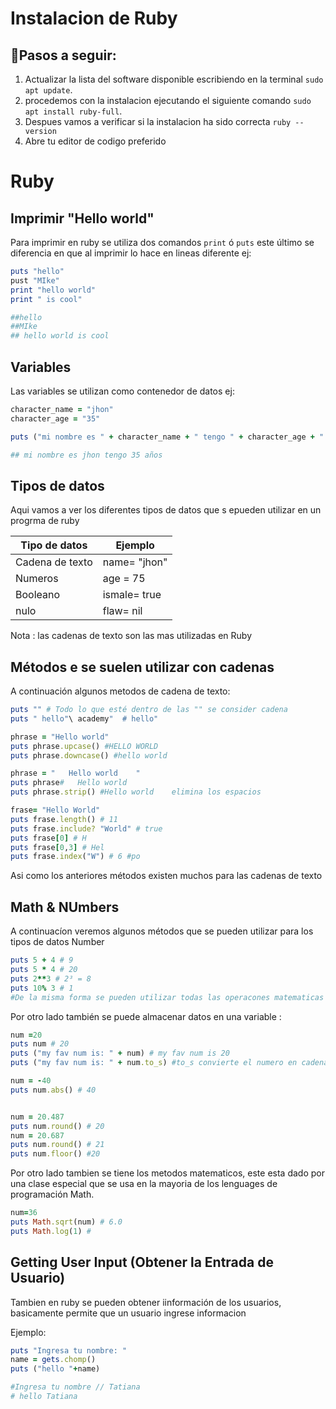 # Instalacion de Ruby 
## :hammer:Pasos a seguir:
 1. Actualizar la lista del software disponible escribiendo en la terminal `sudo apt update`.
 2. procedemos con la instalacion ejecutando el siguiente comando `sudo apt install ruby-full`.
 3. Despues vamos a verificar si la instalacion ha sido correcta `ruby --version`
 4. Abre tu editor de codigo preferido
 
 # Ruby
 
 ## Imprimir "Hello world"
  Para imprimir en ruby se utiliza dos comandos `print` ó `puts` este último se diferencia en que al imprimir lo hace en lineas diferente ej:
  
  ```ruby 
  puts "hello"
  pust "MIke"
  print "hello world"
  print " is cool"
  
  ##hello
  ##MIke
  ## hello world is cool
  ```
 
## Variables

Las variables se utilizan como contenedor de datos ej:
 ```ruby
character_name = "jhon"
character_age = "35"

puts ("mi nombre es " + character_name + " tengo " + character_age + " años"

## mi nombre es jhon tengo 35 años
 ```
 ## Tipos de datos
 
 Aqui vamos a ver los diferentes tipos de datos que s epueden utilizar en un progrma de ruby
 
| Tipo de datos  | Ejemplo       |
| -------------  | ------------- |
| Cadena de texto| name= "jhon"  |
| Numeros        | age = 75      |
| Booleano       | ismale= true  |
| nulo           | flaw= nil     |

Nota : las cadenas de texto son las mas utilizadas en Ruby

## Métodos e se suelen utilizar con cadenas

 A continuación algunos metodos de cadena de texto:
 
```ruby
puts "" # Todo lo que esté dentro de las "" se consider cadena
puts " hello"\ academy"  # hello" 

phrase = "Hello world"
puts phrase.upcase() #HELLO WORLD
puts phrase.downcase() #hello world

phrase = "   Hello world    "
puts phrase#   Hello world    
puts phrase.strip() #Hello world    elimina los espacios

frase= "Hello World"
puts frase.length() # 11
puts frase.include? "World" # true
puts frase[0] # H
puts frase[0,3] # Hel
puts frase.index("W") # 6 #po

``` 

Asi como los anteriores métodos existen muchos para las cadenas de texto

## Math & NUmbers

A continuacíon veremos algunos métodos que se pueden utilizar para los tipos de datos Number

```ruby
puts 5 + 4 # 9
puts 5 * 4 # 20
puts 2**3 # 2³ = 8
puts 10% 3 # 1
#De la misma forma se pueden utilizar todas las operacones matematicas

```
Por otro lado también se puede almacenar datos en una variable :


```ruby
num =20
puts num # 20
puts ("my fav num is: " + num) # my fav num is 20
puts ("my fav num is: " + num.to_s) #to_s convierte el numero en cadena

num = -40
puts num.abs() # 40


num = 20.487
puts num.round() # 20
num = 20.687
puts num.round() # 21
puts num.floor() #20
```

Por otro lado tambien se tiene los metodos matematicos, este esta dado por una clase especial 
que se usa en la mayoria de los lenguages de programación Math.


```ruby
num=36
puts Math.sqrt(num) # 6.0
puts Math.log(1) #
```

## Getting User Input (Obtener la Entrada de Usuario)

Tambien en ruby se pueden obtener iinformación de los usuarios, basicamente permite que un usuario ingrese informacion 
 
 Ejemplo:
 
 ```ruby
puts "Ingresa tu nombre: "
name = gets.chomp()
puts ("hello "+name)

#Ingresa tu nombre // Tatiana
# hello Tatiana
```




